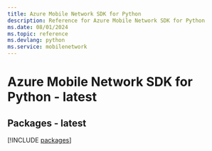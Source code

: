 ```yaml
---
title: Azure Mobile Network SDK for Python
description: Reference for Azure Mobile Network SDK for Python
ms.date: 08/01/2024
ms.topic: reference
ms.devlang: python
ms.service: mobilenetwork
---
```

# Azure Mobile Network SDK for Python - latest
## Packages - latest
[!INCLUDE [packages](mobile-network-index.md)]
